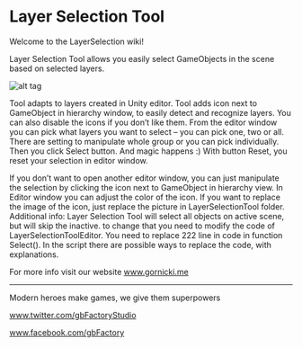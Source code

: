 # Layer Selection Tool

Welcome to the LayerSelection wiki!

Layer Selection Tool allows you easily select GameObjects in the scene based on selected layers.

![alt tag](http://i.imgur.com/TyKEWFW.png)

Tool adapts to layers created in Unity editor.
Tool adds icon next to GameObject in hierarchy window, to easily detect and recognize layers. You can also disable the icons if you don’t like them.
From the editor window you can pick what layers you want to select – you can pick one, two or all.
There are setting to manipulate whole group or you can pick individually.
Then you click Select button. And magic happens :)
With button Reset, you reset your selection in editor window.

If you don’t want to open another editor window, you can just manipulate the selection by clicking the
icon next to GameObject in hierarchy view.
In Editor window you can adjust the color of the icon.
If you want to replace the image of the icon, just replace the picture in LayerSelectionTool folder.
Additional info:
Layer Selection Tool will select all objects on active scene, but will skip the inactive.
to change that you need to modify the code of LayerSelectionToolEditor. You need to replace 222 line in
code in function Select(). In the script there are possible ways to replace the code, with explanations.

For more info visit our website www.gornicki.me

------------------------------------------------------------------
Modern heroes make games, we give them superpowers

www.twitter.com/gbFactoryStudio

www.facebook.com/gbFactory
